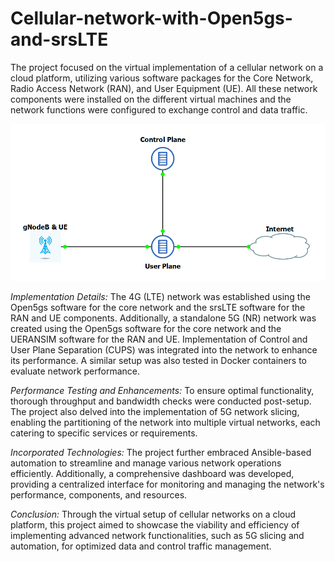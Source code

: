 # Cellular-network-with-Open5gs-and-srsLTE

The project focused on the virtual implementation of a cellular network on a cloud platform, utilizing various software packages for the Core Network, Radio Access Network (RAN), and User Equipment (UE). All these network components were installed on the different virtual machines and the network functions were configured to exchange control and data traffic. 

![](topology.png)

*Implementation Details:*
The 4G (LTE) network was established using the Open5gs software for the core network and the srsLTE software for the RAN and UE components. Additionally, a standalone 5G (NR) network was created using the Open5gs software for the core network and the UERANSIM software for the RAN and UE. Implementation of Control and User Plane Separation (CUPS) was integrated into the network to enhance its performance. A similar setup was also tested in Docker containers to evaluate network performance. 

*Performance Testing and Enhancements:*
To ensure optimal functionality, thorough throughput and bandwidth checks were conducted post-setup. The project also delved into the implementation of 5G network slicing, enabling the partitioning of the network into multiple virtual networks, each catering to specific services or requirements. 

*Incorporated Technologies:*
The project further embraced Ansible-based automation to streamline and manage various network operations efficiently. Additionally, a comprehensive dashboard was developed, providing a centralized interface for monitoring and managing the network's performance, components, and resources.

*Conclusion:*
Through the virtual setup of cellular networks on a cloud platform, this project aimed to showcase the viability and efficiency of implementing advanced network functionalities, such as 5G slicing and automation, for optimized data and control traffic management.
